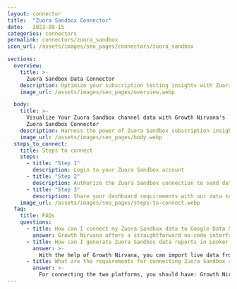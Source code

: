 ```yaml
---
layout: connector
title:  "Zuora Sandbox Connector"
date:   2023-08-15
categories: connectors
permalink: connectors/zuora_sandbox
icon_url: /assets/images/seo_pages/connectors/zuora_sandbox

sections:
  overview:
    title: >-
      Zuora Sandbox Data Connector
    description: Optimize your subscription testing insights with Zuora Sandbox integration. Seamlessly merge subscription test data from Zuora Sandbox with Looker Studio's analytical capabilities, unlocking insights that drive testing strategies, revenue analysis, and operational excellence.
    image_url: /assets/images/seo_pages/overview.webp

  body:
    title: >-
      Visualize Your Zuora Sandbox channel data with Growth Nirvana's
      Zuora Sandbox Connector
    description: Harness the power of Zuora Sandbox subscription insights integrated into Looker Studio for strategic subscription testing decisions.
    image_url: /assets/images/seo_pages/body.webp
  steps_to_connect:
    title: Steps to connect
    steps:
      - title: "Step 1"
        description: Login to your Zuora Sandbox account
      - title: "Step 2"
        description: Authorize the Zuora Sandbox connection to send data to Growth Nirvana
      - title: "Step 3"
        description: Share your dashboard requirements with our data team. We will build the report for you.
    image_url: /assets/images/seo_pages/steps-to-connect.webp
  faq:
    title: FAQs
    questions:
      - title: How can I connect my Zuora Sandbox data to Google Data Studio/Looker Studio?
        answer: Growth Nirvana offers a straightforward no-code interface to connect to Zuora Sandbox data sources.
      - title: How can I generate Zuora Sandbox data reports in Looker Studio?
        answer: >-
          With the help of Growth Nirvana, you can import live data from Zuora Sandbox into Looker Studio. These data can be viewed in charts, tables, and dashboards to generate branded reports that can be shared instantly.
      - title: What are the requirements for connecting Zuora Sandbox and Looker Studio?
        answer: >-
          For connecting the two platforms, you should have: Growth Nirvana Account and Zuora Sandbox Ads Account
---
```


